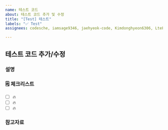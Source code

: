 ```yaml
---
name: 테스트 코드
about: 테스트 코드 추가 및 수정
title: "[Test] 테스트"
labels: "✅ Test"
assignees: codesche, iamsage9346, jaehyeok-code, Kimdonghyeon6306, LteFroggy, roode1017

---
```


## 테스트 코드 추가/수정

### 설명

<!-- 간단한 설명을 작성합니다. -->

### 🗒 체크리스트

- [ ] 🔥
- [ ] 🔥
- [ ] 🔥

### 참고자료

<!-- 참고할 정보나 링크를 작성합니다. -->
